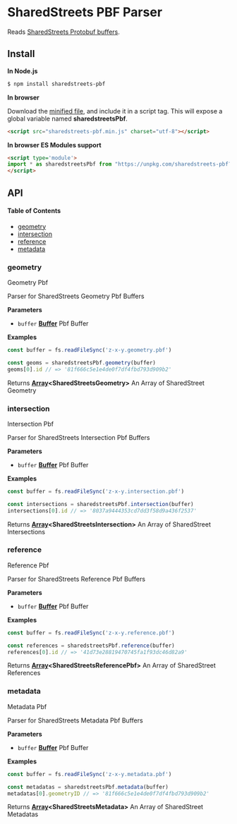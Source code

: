# SharedStreets PBF Parser

Reads [SharedStreets Protobuf buffers](https://github.com/sharedstreets/sharedstreets-ref-system/tree/master/proto).

## Install

**In Node.js**

```bash
$ npm install sharedstreets-pbf
```

**In browser**

Download the [minified file](https://unpkg.com/sharedstreets/sharedstreets-pbf.min.js), and include it in a script tag. This will expose a global variable named **sharedstreetsPbf**.

```html
<script src="sharedstreets-pbf.min.js" charset="utf-8"></script>
```

**In browser ES Modules support**

```html
<script type='module'>
import * as sharedstreetsPbf from "https://unpkg.com/sharedstreets-pbf?module"
</script>
```

## API

<!-- Generated by documentation.js. Update this documentation by updating the source code. -->

#### Table of Contents

-   [geometry](#geometry)
-   [intersection](#intersection)
-   [reference](#reference)
-   [metadata](#metadata)

### geometry

Geometry Pbf

Parser for SharedStreets Geometry Pbf Buffers

**Parameters**

-   `buffer` **[Buffer](https://nodejs.org/api/buffer.html)** Pbf Buffer

**Examples**

```javascript
const buffer = fs.readFileSync('z-x-y.geometry.pbf')

const geoms = sharedstreetsPbf.geometry(buffer)
geoms[0].id // => '81f666c5e1e4de0f7df4fbd793d909b2'
```

Returns **[Array](https://developer.mozilla.org/docs/Web/JavaScript/Reference/Global_Objects/Array)&lt;SharedStreetsGeometry>** An Array of SharedStreet Geometry

### intersection

Intersection Pbf

Parser for SharedStreets Intersection Pbf Buffers

**Parameters**

-   `buffer` **[Buffer](https://nodejs.org/api/buffer.html)** Pbf Buffer

**Examples**

```javascript
const buffer = fs.readFileSync('z-x-y.intersection.pbf')

const intersections = sharedstreetsPbf.intersection(buffer)
intersections[0].id // => '8037a9444353cd7dd3f58d9a436f2537'
```

Returns **[Array](https://developer.mozilla.org/docs/Web/JavaScript/Reference/Global_Objects/Array)&lt;SharedStreetsIntersection>** An Array of SharedStreet Intersections

### reference

Reference Pbf

Parser for SharedStreets Reference Pbf Buffers

**Parameters**

-   `buffer` **[Buffer](https://nodejs.org/api/buffer.html)** Pbf Buffer

**Examples**

```javascript
const buffer = fs.readFileSync('z-x-y.reference.pbf')

const references = sharedstreetsPbf.reference(buffer)
references[0].id // => '41d73e28819470745fa1f93dc46d82a9'
```

Returns **[Array](https://developer.mozilla.org/docs/Web/JavaScript/Reference/Global_Objects/Array)&lt;SharedStreetsReferencePbf>** An Array of SharedStreet References

### metadata

Metadata Pbf

Parser for SharedStreets Metadata Pbf Buffers

**Parameters**

-   `buffer` **[Buffer](https://nodejs.org/api/buffer.html)** Pbf Buffer

**Examples**

```javascript
const buffer = fs.readFileSync('z-x-y.metadata.pbf')

const metadatas = sharedstreetsPbf.metadata(buffer)
metadatas[0].geometryID // => '81f666c5e1e4de0f7df4fbd793d909b2'
```

Returns **[Array](https://developer.mozilla.org/docs/Web/JavaScript/Reference/Global_Objects/Array)&lt;SharedStreetsMetadata>** An Array of SharedStreet Metadatas
